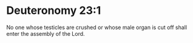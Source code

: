 # Deuteronomy 23:1

No one whose testicles are crushed or whose male organ is cut off shall enter the assembly of the Lord.
